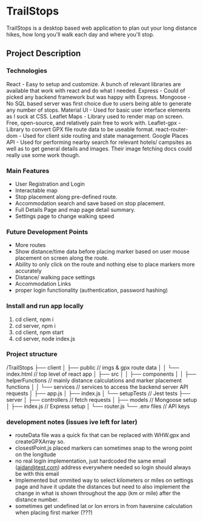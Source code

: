 # TrailStops

TrailStops is a desktop based web application to plan out your long distance hikes, how long you'll walk each day and where you'll stop.

## Project Description

### Technologies

React - Easy to setup and customize. A bunch of relevant libraries are available that work with react and do what I needed.
Express - Could of picked any backend framework but was happy with Express.
Mongoose - No SQL based server was first choice due to users being able to generate any number of stops.
Material UI - Used for basic user interface elements as I suck at CSS.
Leaflet Maps - Library used to render map on screen. Free, open-source, and relatively pain free to work with.
Leaflet-gpx - Library to convert GPX file route data to be useable format.
react-router-dom - Used for client side routing and state management.
Google Places API - Used for performing nearby search for relevant hotels/ campsites as well as to get general details and images. Their image fetching docs could really use some work though.

### Main Features
- User Registration and Login
- Interactable map
- Stop placement along pre-defined route.
- Accommodation search and save based on stop placement.
- Full Details Page and map page detail summary.
- Settings page to change walking speed

### Future Development Points
- More routes
- Show distance/time data before placing marker based on user mouse placement on screen along the route.
- Ability to only click on the route and nothing else to place markers more accurately
- Distance/ walking pace settings
- Accommodation Links
- proper login functionality (authentication, password hashing)

### Install and run app locally
1. cd client, npm i
2. cd server, npm i
3. cd client, npm start
4. cd server, node index.js

### Project structure
/TrailStops
├── client
│   ├── public // imgs & gpx route data
│   │   └── index.html // top level of react app
│   ├── src
│   │   ├── components
│   │   ├── helperFunctions // mainly distance calculations and marker placement functions
│   │   └── services // services to access the backend server API requests
│   ├── app.js
│   ├── index.js
│   └── setupTests  // Jest tests
├── server
│   ├── controllers // fetch requests
│   ├── models  // Mongoose setup
│   ├── index.js  // Express setup
│   └── router.js
└── .env files  // API keys

### development notes (issues ive left for later)
- routeData file was a quick fix that can be replaced with WHW.gpx and createGPXArray so.
- closestPoint.js placed markers can sometimes snap to the wrong point on the longitude
- no real login implementation, just hardcoded the same email (aidan@test.com) address everywhere needed so login should always be with this email
- Implemented but ommited way to select kilometers or miles on settings page and have it update the distances but need to also implement the change in what is shown throughout the app (km or mile) after the distance number.
- sometimes get undefined lat or lon errors in from haversine calculation when placing first marker (???)
